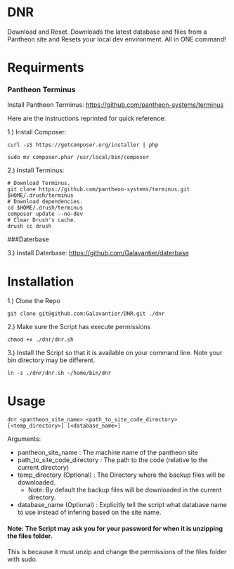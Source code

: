 DNR
===

Download and Reset. Downloads the latest database and files from a Pantheon site and Resets your local dev environment. All in ONE command!

Requirments
====
### Pantheon Terminus

Install Pantheon Terminus: https://github.com/pantheon-systems/terminus

Here are the instructions reprinted for quick reference:

1.) Install Composer:

```curl -sS https://getcomposer.org/installer | php```

```sudo mv composer.phar /usr/local/bin/composer```

2.) Install Terminus:
```
# Download Terminus.
git clone https://github.com/pantheon-systems/terminus.git $HOME/.drush/terminus
# Download dependencies.
cd $HOME/.drush/terminus
composer update --no-dev
# Clear Drush's cache.
drush cc drush
```

###Daterbase

3.) Install Daterbase: https://github.com/Galavantier/daterbase

Installation
====
1.) Clone the Repo

```git clone git@github.com:Galavantier/DNR.git ./dnr```

2.) Make sure the Script has execute permissions

```chmod +x ./dnr/dnr.sh```

3.) Install the Script so that it is available on your command line. Note your bin directory may be different.

```ln -s ./dnr/dnr.sh ~/home/bin/dnr```

Usage
====
```dnr <pantheon_site_name> <path_to_site_code_directory> [<temp_directory>] [<database_name>]```

Arguments:
* pantheon_site_name : The machine name of the pantheon site
* path_to_site_code_directory : The path to the code (relative to the current directory)
* temp_directory (Optional) : The Directory where the backup files will be downloaded.
  * Note: By default the backup files will be downloaded in the current directory.
* database_name (Optional) : Explicitly tell the script what database name to use instead of infering based on the site name. 

#### Note: The Script may ask you for your password for when it is unzipping the files folder.
This is because it must unzip and change the permissions of the files folder with sudo.

